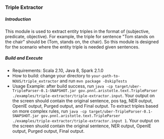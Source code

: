 ### Triple Extractor  


##### Introduction  

This module is used to extract entity triples in the format of (subjective, predicate, objective). For example, the triple for sentence "Tom stands on the chair" should be (Tom, stands on, the chair). So this module is designed for the  scenario where the entity triple is needed given sentences.  


##### Build and Execute  

* Requirements: Scala 2.10, Java 8, Spark 2.1.0  
* How to build: change your directory to `your-path-to-NOUS/triple_extractor` and run `mvn package -DskipTests`  
* Usage Example: after build success, run `java -cp target/uber-TripleParser-0.1-SNAPSHOT.jar gov.pnnl.aristotle.text.TripleParser ./examples/triple-extractor/triple-extractor.input`. Your output on the screen should contain the original sentence, pos tag, NER output, OpenIE output, Purged output, and Final output. To extract triples based on more complex rules, run `java -cp target/uber-TripleParser-0.1-SNAPSHOT.jar gov.pnnl.aristotle.text.TripleParser ./examples/triple-extractor/triple-extractor.input 1`. Your output on the screen shuold contain the original sentence, NER output, OpenIE output, Purged output, Final output.  

